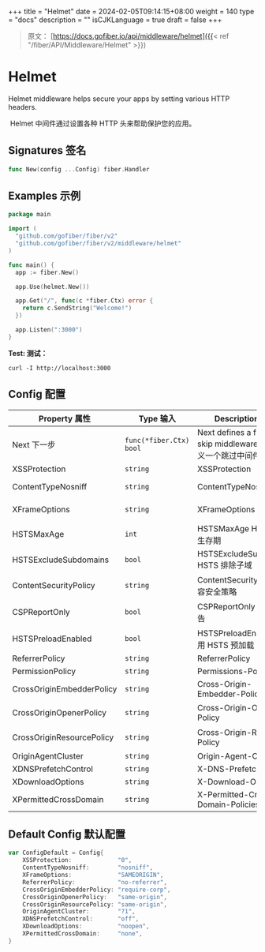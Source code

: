 +++
title = "Helmet"
date = 2024-02-05T09:14:15+08:00
weight = 140
type = "docs"
description = ""
isCJKLanguage = true
draft = false
+++

> 原文： [https://docs.gofiber.io/api/middleware/helmet]({{< ref "/fiber/API/Middleware/Helmet" >}})

# Helmet

Helmet middleware helps secure your apps by setting various HTTP headers.

​	Helmet 中间件通过设置各种 HTTP 头来帮助保护您的应用。

## Signatures 签名

```go
func New(config ...Config) fiber.Handler
```



## Examples 示例 

```go
package main

import (
  "github.com/gofiber/fiber/v2"
  "github.com/gofiber/fiber/v2/middleware/helmet"
)

func main() {
  app := fiber.New()

  app.Use(helmet.New())

  app.Get("/", func(c *fiber.Ctx) error {
    return c.SendString("Welcome!")
  })

  app.Listen(":3000")
}
```



**Test:
测试：**

```curl
curl -I http://localhost:3000
```



## Config 配置

| Property 属性             | Type 输入               | Description 说明                                             | Default 默认              |
| ------------------------- | ----------------------- | ------------------------------------------------------------ | ------------------------- |
| Next 下一步               | `func(*fiber.Ctx) bool` | Next defines a function to skip middleware. 接下来定义一个跳过中间件的函数。 | `nil`                     |
| XSSProtection             | `string`                | XSSProtection                                                | "0"                       |
| ContentTypeNosniff        | `string`                | ContentTypeNosniff                                           | "nosniff" “nosniff”       |
| XFrameOptions             | `string`                | XFrameOptions                                                | "SAMEORIGIN" “SAMEORIGIN” |
| HSTSMaxAge                | `int`                   | HSTSMaxAge HSTS 最大生存期                                   | 0                         |
| HSTSExcludeSubdomains     | `bool`                  | HSTSExcludeSubdomains HSTS 排除子域                          | false                     |
| ContentSecurityPolicy     | `string`                | ContentSecurityPolicy 内容安全策略                           | ""                        |
| CSPReportOnly             | `bool`                  | CSPReportOnly CSP 仅报告                                     | false                     |
| HSTSPreloadEnabled        | `bool`                  | HSTSPreloadEnabled 启用 HSTS 预加载                          | false                     |
| ReferrerPolicy            | `string`                | ReferrerPolicy                                               | "ReferrerPolicy"          |
| PermissionPolicy          | `string`                | Permissions-Policy                                           | ""                        |
| CrossOriginEmbedderPolicy | `string`                | Cross-Origin-Embedder-Policy                                 | "require-corp"            |
| CrossOriginOpenerPolicy   | `string`                | Cross-Origin-Opener-Policy                                   | "same-origin" “同源”      |
| CrossOriginResourcePolicy | `string`                | Cross-Origin-Resource-Policy                                 | "same-origin" “同源”      |
| OriginAgentCluster        | `string`                | Origin-Agent-Cluster                                         | "?1" “?1”                 |
| XDNSPrefetchControl       | `string`                | X-DNS-Prefetch-Control                                       | "off" “off”               |
| XDownloadOptions          | `string`                | X-Download-Options                                           | "noopen"                  |
| XPermittedCrossDomain     | `string`                | X-Permitted-Cross-Domain-Policies                            | "none"                    |

## Default Config 默认配置 

```go
var ConfigDefault = Config{
    XSSProtection:             "0",
    ContentTypeNosniff:        "nosniff",
    XFrameOptions:             "SAMEORIGIN",
    ReferrerPolicy:            "no-referrer",
    CrossOriginEmbedderPolicy: "require-corp",
    CrossOriginOpenerPolicy:   "same-origin",
    CrossOriginResourcePolicy: "same-origin",
    OriginAgentCluster:        "?1",
    XDNSPrefetchControl:       "off",
    XDownloadOptions:          "noopen",
    XPermittedCrossDomain:     "none",
}
```
